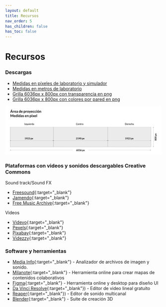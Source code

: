 ```yaml
---
layout: default
title: Recursos
nav_order: 5
has_children: false
has_toc: false
---
```


# Recursos

### Descargas

<i class="icon-check"></i>

- <a href="../../assets/grid_6036x800.png" download>Medidas en píxeles de laboratorio y simulador</a>
- <a href="../../assets/grid_6036x800.png" download>Medidas en metros de laboratorio</a>
- <a href="../../assets/grid_6036x800.png" download>Grilla 6036px x 800px con transparencia en png</a> 
- <a href="../../assets/grid_6036x800_colores.png" download>Grilla 6036px x 800px con colores por pared en png</a>

![alt text](/assets/medidaspantallas.jpg "Medidas en píxeles del laboratorio")  


### Plataformas con videos y sonidos descargables Creative Commons

Sound track/Sound FX

- [Freesound](https://freesound.org){:target="_blank"}
- [Jamendo](https://www.jamendo.com){:target="_blank"}
- [Free Music Archive](https://freemusicarchive.org/curator/Creative_Commons){:target="_blank"}

Videos  

- [Videvo](https://www.videvo.net){:target="_blank"}
- [Pexels](https://www.pexels.com/){:target="_blank"}
- [Pixabay](https://pixabay.com/){:target="_blank"}
- [Videzzy](https://www.videezy.com/){:target="_blank"}

### Software y herramientas

- [Media Info](https://mediaarea.net/en/MediaInfo){:target="_blank"} - Analizador de archivos de imagen y sonido.
- [Milanote](https://milanote.com/){:target="_blank"} - Herramienta online para crear mapas de contenidos colaborativos
- [Figma](https://www.figma.com/){:target="_blank"} - Herramienta online y desktop para diseño UI
- [Da Vinci Resolve](https://www.blackmagicdesign.com/products/davinciresolve/){:target="_blank"}) - Editor de video lineal gratuito
- [Reaper](https://www.reaper.fm/){:target="_blank"}) - Editor de sonido multicanal
- [Blender](https://www.blender.org/){:target="_blank"} - Suite de creación 3D
